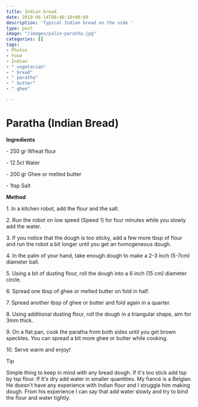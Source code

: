```yaml
---
title: Indian bread
date: 2019-06-14T08:46:10+00:00
description: 'Typical Indian bread on the side '
type: post
image: "/images/palin-paratha.jpg"
categories: []
tags:
- Photos
- Food
- Indian
- " vegetarian"
- " bread"
- " paratha"
- " butter"
- " ghee"

---
```

# Paratha (Indian Bread) 

**Ingredients**

\- 250 gr Wheat flour

\- 12.5cl Water

\- 200 gr Ghee or melted butter

\- 1tsp Salt

  
**Method**

1\. In a kitchen robot, add the flour and the salt.

2\. Run the robot on low speed (Speed 1) for four minutes while you slowly add the water.

3\. If you notice that the dough is too sticky, add a few more tbsp of flour and run the robot a bit longer until you get an homogeneous dough.

4\. In the palm of your hand, take enough dough to make a 2-3 inch (5-7cm) diameter ball.

5\. Using a bit of dusting flour, roll the dough into a 6 inch (15 cm) diameter circle.

6\. Spread one tbsp of ghee or melted butter on fold in half.

7\. Spread another tbsp of ghee or butter and fold again in a quarter.

8\. Using additional dusting flour, roll the dough in a triangular shape, aim for 3mm thick.

9\. On a flat pan, cook the paratha from both sides until you get brown speckles. You can spread a bit more ghee or butter while cooking.

10\. Serve warm and enjoy!

  
Tip

Simple thing to keep in mind with any bread dough. If it's too stick add tsp by tsp flour. If it's dry add water in smaller quantities. My fiancé is a Belgian. He doesn't have any experience with Indian flour and I struggle him making dough. From his experience I can say that add water slowly and try to bind the flour and water tightly. 